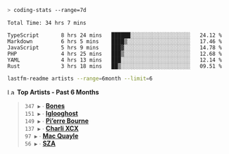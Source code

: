 ```zsh
> coding-stats --range=7d
```

<!--START_SECTION:waka-->

```text
Total Time: 34 hrs 7 mins

TypeScript       8 hrs 24 mins   ██████░░░░░░░░░░░░░░░░░░░   24.12 %
Markdown         6 hrs 5 mins    ████▒░░░░░░░░░░░░░░░░░░░░   17.46 %
JavaScript       5 hrs 9 mins    ███▓░░░░░░░░░░░░░░░░░░░░░   14.78 %
PHP              4 hrs 25 mins   ███▒░░░░░░░░░░░░░░░░░░░░░   12.68 %
YAML             4 hrs 13 mins   ███░░░░░░░░░░░░░░░░░░░░░░   12.14 %
Rust             3 hrs 18 mins   ██▒░░░░░░░░░░░░░░░░░░░░░░   09.51 %
```

<!--END_SECTION:waka-->

```zsh
lastfm-readme artists --range=6month --limit=6
```

<!--START_LASTFM_ARTISTS:{"period": "6month", "rows": 6}-->
<a href="https://last.fm" target="_blank"><img src="https://user-images.githubusercontent.com/17434202/215290617-e793598d-d7c9-428f-9975-156db1ba89cc.svg" alt="Last.fm Logo" width="18" height="13"/></a> **Top Artists - Past 6 Months**

> `347 ▶️` ∙ **[Bones](https://www.last.fm/music/Bones)**<br/>
> `151 ▶️` ∙ **[Iglooghost](https://www.last.fm/music/Iglooghost)**<br/>
> `149 ▶️` ∙ **[Pi’erre Bourne](https://www.last.fm/music/Pi%E2%80%99erre+Bourne)**<br/>
> `137 ▶️` ∙ **[Charli XCX](https://www.last.fm/music/Charli+XCX)**<br/>
> `97 ▶️` ∙ **[Mac Quayle](https://www.last.fm/music/Mac+Quayle)**<br/>
> `56 ▶️` ∙ **[SZA](https://www.last.fm/music/SZA)**<br/>
<!--END_LASTFM_ARTISTS-->
